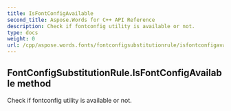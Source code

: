 ```yaml
---
title: IsFontConfigAvailable
second_title: Aspose.Words for C++ API Reference
description: Check if fontconfig utility is available or not. 
type: docs
weight: 0
url: /cpp/aspose.words.fonts/fontconfigsubstitutionrule/isfontconfigavailable/
---
```

## FontConfigSubstitutionRule.IsFontConfigAvailable method


Check if fontconfig utility is available or not. 

